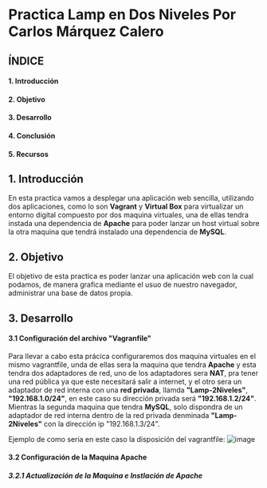 # Practica Lamp en Dos Niveles Por Carlos Márquez Calero

## ÍNDICE
#### 1. Introducción
#### 2. Objetivo
#### 3. Desarrollo
#### 4. Conclusión
#### 5. Recursos

## 1. Introducción
En esta practica vamos a desplegar una aplicación web sencilla, utilizando dos aplicaciones, como lo son **Vagrant** y **Virtual Box** para virtualizar un entorno digital
compuesto por dos maquina virtuales, una de ellas tendra instada una dependencia de **Apache** para poder lanzar un host virtual sobre la otra maquina que tendrá
instalado una dependencia de **MySQL**.

## 2. Objetivo
El objetivo de esta practica es poder lanzar una aplicación web con la cual podamos, de manera grafica mediante el usuo de nuestro navegador,
administrar una base de datos propia.

## 3. Desarrollo
#### 3.1 Configuración del archivo "Vagranfile"
Para llevar a cabo esta prácica configuraremos dos maquina virtuales en el mismo vagrantfile, unda de ellas sera la maquina que tendra **Apache** y esta tendra dos adaptadores de red,
uno de los adaptadores sera **NAT**, pra tener una red pública ya que este necesitará salir a internet, y el otro sera un adaptador de red interna con una **red privada**, llamda **"Lamp-2Niveles"**, **"192.168.1.0/24"**, en este caso su dirección privada será **"192.168.1.2/24"**.
Mientras la segunda maquina que tendra **MySQL**, solo dispondra de un adaptador de red interna dentro de la red privada denminada **"Lamp-2Niveles"** con la dirección ip "192.168.1.3/24".

Ejemplo de como seria en este caso la disposición del vagrantfile:
![image](https://github.com/user-attachments/assets/07aa3ecf-398b-47b8-82f3-e586ae1eada5)

#### 3.2 Configuración de la Maquina Apache
##### 3.2.1 Actualización de la Maquina e Instlación de Apache

